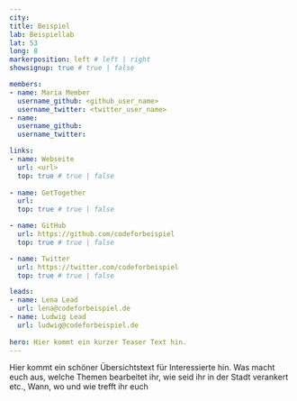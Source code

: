 ```yaml
---
city: 
title: Beispiel
lab: Beispiellab
lat: 53
long: 8
markerposition: left # left | right
showsignup: true # true | false

members:
- name: Maria Member
  username_github: <github_user_name>
  username_twitter: <twitter_user_name>
- name: 
  username_github:
  username_twitter:

links:
- name: Webseite
  url: <url>
  top: true # true | false
  
- name: GetTogether
  url:
  top: true # true | false

- name: GitHub
  url: https://github.com/codeforbeispiel
  top: true # true | false

- name: Twitter
  url: https://twitter.com/codeforbeispiel
  top: true # true | false

leads:
- name: Lena Lead
  url: lena@codeforbeispiel.de
- name: Ludwig Lead
  url: ludwig@codeforbeispiel.de
  
hero: Hier kommt ein kurzer Teaser Text hin.  
---
```


Hier kommt ein schöner Übersichtstext für Interessierte hin. Was macht euch aus, welche Themen bearbeitet ihr, wie seid ihr in der Stadt verankert etc., Wann, wo und wie trefft ihr euch
